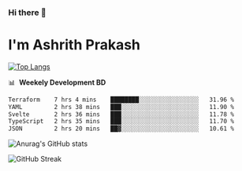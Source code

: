 ### Hi there 👋
# I'm Ashrith Prakash

[![Top Langs](https://github-readme-stats.vercel.app/api/top-langs/?username=xxcheckmatexx&count_private=true&include_all_commits=true&show_icons=true&line_height=20&title_color=FFFFFF&icon_color=FFFFFF&text_color=FFFFFF&bg_color=0D1117&langs_count=8)](https://github.com/anuraghazra/github-readme-stats)

📊 &nbsp;**Weekely Development BD**

<!--START_SECTION:waka-->

```txt
Terraform    7 hrs 4 mins    ████████░░░░░░░░░░░░░░░░░   31.96 %
YAML         2 hrs 38 mins   ███░░░░░░░░░░░░░░░░░░░░░░   11.90 %
Svelte       2 hrs 36 mins   ███░░░░░░░░░░░░░░░░░░░░░░   11.78 %
TypeScript   2 hrs 35 mins   ███░░░░░░░░░░░░░░░░░░░░░░   11.70 %
JSON         2 hrs 20 mins   ██▓░░░░░░░░░░░░░░░░░░░░░░   10.61 %
```

<!--END_SECTION:waka-->

![Anurag's GitHub stats](https://github-readme-stats.vercel.app/api?username=xxcheckmatexx&count_private=true&show_icons=true&theme=merko)  

![GitHub Streak](http://github-readme-streak-stats.herokuapp.com?user=xxcheckmatexx&theme=merko&hide_border=true&date_format=M%20j%5B%2C%20Y%5D&fire=DD0E0B)
<br/>
